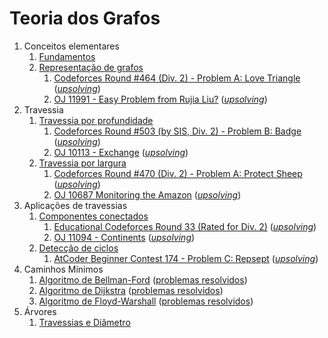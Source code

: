 Teoria dos Grafos
=================

1. Conceitos elementares
    1. [Fundamentos](slides/fundamentos/fundamentos.pdf)
    1. [Representação de grafos](slides/representacao/representacao.pdf)
        1. [Codeforces Round #464 (Div. 2) - Problem A: Love Triangle](https://codeforces.com/problemset/problem/939/A) ([_upsolving_](problemas/CF_939A/CF_939A.pdf))
        1. [OJ 11991 - Easy Problem from Rujia Liu?](https://onlinejudge.org/index.php?option=onlinejudge&Itemid=8&page=show_problem&problem=3142) ([_upsolving_](problems/OJ_11991/OJ_11991.pdf))
1. Travessia
    1. [Travessia por profundidade](slides/dfs/dfs.pdf)
        1. [Codeforces Round #503 (by SIS, Div. 2) - Problem B: Badge](https://codeforces.com/problemset/problem/1020/B) ([_upsolving_](problemas/CF_1020B/CF_1020B.pdf))
        1. [OJ 10113 - Exchange](https://onlinejudge.org/index.php?option=onlinejudge&Itemid=8&page=show_problem&problem=1054) ([_upsolving_](problemas/OJ_10113/OJ_10113.pdf))
    1. [Travessia por largura](slides/bfs/bfs.pdf)
        1. [Codeforces Round #470 (Div. 2) - Problem A: Protect Sheep](https://codeforces.com/problemset/problem/948/A) ([_upsolving_](problemas/CF_948A/CF_948A.pdf))
        1. [OJ 10687  Monitoring the Amazon](https://onlinejudge.org/index.php?option=com_onlinejudge&Itemid=8&page=show_problem&category=0&problem=1628&mosmsg=Submission+received+with+ID+26496145) ([_upsolving_](problemas/OJ_10687/OJ_10687.pdf))
1. Aplicações de travessias
    1. [Componentes conectados](slides/componenents_conectados/componenents_conectados.pdf)
        1. [Educational Codeforces Round 33 (Rated for Div. 2)](https://codeforces.com/contest/893/problem/C) ([_upsolving_](problemas/CF_893C/CF_893C.pdf))
        1. [OJ 11094 - Continents](http://uva.onlinejudge.org/index.php?option=com_onlinejudge&Itemid=8&category=24&page=show_problem&problem=2035) ([_upsolving_](problemas/OJ_11094/OJ_11094.pdf))
    1. [Detecção de ciclos](slides/deteccao_de_ciclos/deteccao_de_ciclos.pdf)
        1. [AtCoder Beginner Contest 174 - Problem C: Repsept](https://atcoder.jp/contests/abc174/tasks/abc174_c) ([_upsolving_](problemas/ABC_174C/ABC_174C.pdf))
1. Caminhos Mínimos
    1. [Algoritmo de Bellman-Ford](slides/SSP-1/SSP-1.pdf) ([problemas resolvidos](problems/SSP-1/SSP-1.pdf))
    1. [Algoritmo de Dijkstra](slides/SSP-2/SSP-2.pdf) ([problemas resolvidos](problems/SSP-2/SSP-2.pdf))
    1. [Algoritmo de Floyd-Warshall](slides/SSP-3/SSP-3.pdf) ([problemas resolvidos](problems/SSP-3/SSP-3.pdf))
1. Árvores
    1. [Travessias e Diâmetro](slides/TR-1/TR-1.pdf)

<!---
Pendências
    - Fluxo
    - Minimum Spanning Tree
    - Pontes e pontos de articulação
    - Maximum Independent Subset
-->
